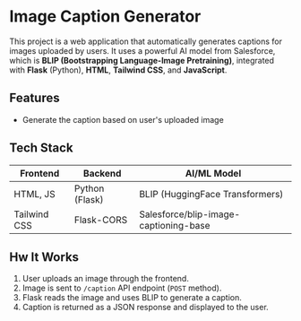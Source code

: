 # Image Caption Generator

This project is a web application that automatically generates captions for images uploaded by users. It uses a powerful AI model from Salesforce, which is **BLIP (Bootstrapping Language-Image Pretraining)**, integrated with **Flask** (Python), **HTML**, **Tailwind CSS**, and **JavaScript**.

## Features

- Generate the caption based on user's uploaded image

## Tech Stack

| Frontend     | Backend           | AI/ML Model       |
|--------------|-------------------|-------------------|
| HTML, JS     | Python (Flask)    | BLIP (HuggingFace Transformers) |
| Tailwind CSS | Flask-CORS        | Salesforce/blip-image-captioning-base |

## Hw It Works

1. User uploads an image through the frontend.
2. Image is sent to `/caption` API endpoint (`POST` method).
3. Flask reads the image and uses BLIP to generate a caption.
4. Caption is returned as a JSON response and displayed to the user.
